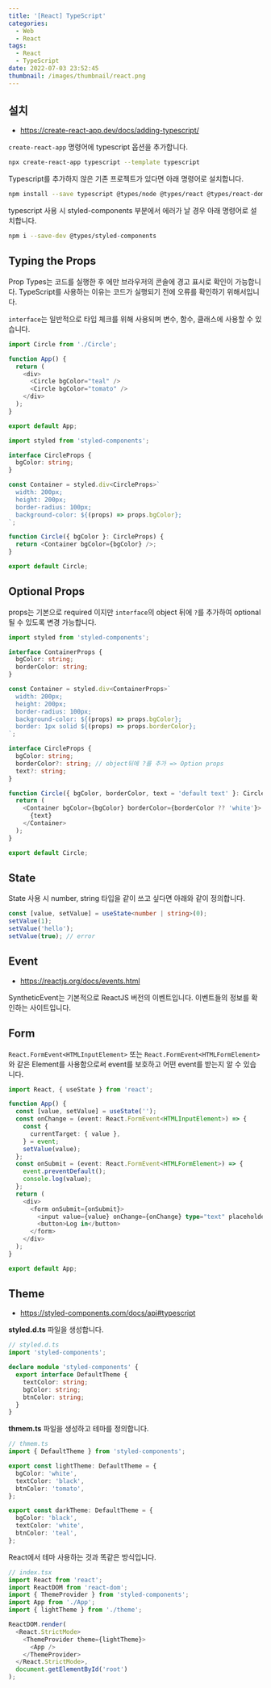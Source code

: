 ```yaml
---
title: '[React] TypeScript'
categories:
  - Web
  - React
tags:
  - React
  - TypeScript
date: 2022-07-03 23:52:45
thumbnail: /images/thumbnail/react.png
---
```


## 설치

- https://create-react-app.dev/docs/adding-typescript/

`create-react-app` 명령어에 typescript 옵션을 추가합니다.

```bash
npx create-react-app typescript --template typescript
```

Typescript를 추가하지 않은 기존 프로젝트가 있다면 아래 명령어로 설치합니다.

```bash
npm install --save typescript @types/node @types/react @types/react-dom @types/jest
```

typescript 사용 시 styled-components 부분에서 에러가 날 경우 아래 명령어로 설치합니다.

```bash
npm i --save-dev @types/styled-components
```

## Typing the Props

Prop Types는 코드를 실행한 후 에만 브라우저의 콘솔에 경고 표시로 확인이 가능합니다. 
TypeScript를 사용하는 이유는 코드가 실행되기 전에 오류를 확인하기 위해서입니다.

`interface`는 일반적으로 타입 체크를 위해 사용되며 변수, 함수, 클래스에 사용할 수 있습니다.

```js
import Circle from './Circle';

function App() {
  return (
    <div>
      <Circle bgColor="teal" />
      <Circle bgColor="tomato" />
    </div>
  );
}

export default App;
```

```ts
import styled from 'styled-components';

interface CircleProps {
  bgColor: string;
}

const Container = styled.div<CircleProps>`
  width: 200px;
  height: 200px;
  border-radius: 100px;
  background-color: ${(props) => props.bgColor};
`;

function Circle({ bgColor }: CircleProps) {
  return <Container bgColor={bgColor} />;
}

export default Circle;
```

## Optional Props

props는 기본으로 required 이지만 `interface`의 object 뒤에 `?`를 추가하여 optional 될 수 있도록 변경 가능합니다.

```ts
import styled from 'styled-components';

interface ContainerProps {
  bgColor: string;
  borderColor: string;
}

const Container = styled.div<ContainerProps>`
  width: 200px;
  height: 200px;
  border-radius: 100px;
  background-color: ${(props) => props.bgColor};
  border: 1px solid ${(props) => props.borderColor};
`;

interface CircleProps {
  bgColor: string;
  borderColor?: string; // object뒤에 ?를 추가 => Option props
  text?: string;
}

function Circle({ bgColor, borderColor, text = 'default text' }: CircleProps) {
  return (
    <Container bgColor={bgColor} borderColor={borderColor ?? 'white'}>
      {text}
    </Container>
  );
}

export default Circle;
```

## State

State 사용 시 number, string 타입을 같이 쓰고 싶다면 아래와 같이 정의합니다.

```ts
const [value, setValue] = useState<number | string>(0);
setValue(1);
setValue('hello');
setValue(true); // error
```

## Event

- https://reactjs.org/docs/events.html

SyntheticEvent는 기본적으로 ReactJS 버전의 이벤트입니다. 이벤트들의 정보를 확인하는 사이트입니다.

## Form

`React.FormEvent<HTMLInputElement>` 또는 `React.FormEvent<HTMLFormElement>`와 같은 Element를 사용함으로써 event를 보호하고 어떤 event를 받는지 알 수 있습니다.

```ts
import React, { useState } from 'react';

function App() {
  const [value, setValue] = useState('');
  const onChange = (event: React.FormEvent<HTMLInputElement>) => {
    const {
      currentTarget: { value },
    } = event;
    setValue(value);
  };
  const onSubmit = (event: React.FormEvent<HTMLFormElement>) => {
    event.preventDefault();
    console.log(value);
  };
  return (
    <div>
      <form onSubmit={onSubmit}>
        <input value={value} onChange={onChange} type="text" placeholder="username" />
        <button>Log in</button>
      </form>
    </div>
  );
}

export default App;
```

## Theme

- https://styled-components.com/docs/api#typescript

**styled.d.ts** 파일을 생성합니다.

```ts
// styled.d.ts
import 'styled-components';

declare module 'styled-components' {
  export interface DefaultTheme {
    textColor: string;
    bgColor: string;
    btnColor: string;
  }
}
```

**thmem.ts** 파일을 생성하고 테마를 정의합니다.

```ts
// thmem.ts
import { DefaultTheme } from 'styled-components';

export const lightTheme: DefaultTheme = {
  bgColor: 'white',
  textColor: 'black',
  btnColor: 'tomato',
};

export const darkTheme: DefaultTheme = {
  bgColor: 'black',
  textColor: 'white',
  btnColor: 'teal',
};
```

React에서 테마 사용하는 것과 똑같은 방식입니다.

```ts
// index.tsx
import React from 'react';
import ReactDOM from 'react-dom';
import { ThemeProvider } from 'styled-components';
import App from './App';
import { lightTheme } from './theme';

ReactDOM.render(
  <React.StrictMode>
    <ThemeProvider theme={lightTheme}>
      <App />
    </ThemeProvider>
  </React.StrictMode>,
  document.getElementById('root')
);
```
